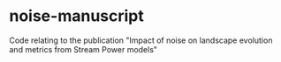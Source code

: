 # noise-manuscript
Code relating to the publication "Impact of noise on landscape evolution and metrics from Stream Power models"
